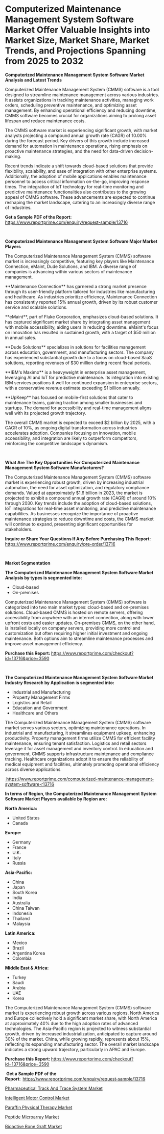 <p><h1>Computerized Maintenance Management System Software Market Offer Valuable Insights into Market Size, Market Share, Market Trends, and Projections Spanning from 2025 to 2032</h1></p><p><strong>Computerized Maintenance Management System Software Market Analysis and Latest Trends</strong></p>
<p><p>Computerized Maintenance Management System (CMMS) software is a tool designed to streamline maintenance management across various industries. It assists organizations in tracking maintenance activities, managing work orders, scheduling preventive maintenance, and optimizing asset management. By enhancing operational efficiency and reducing downtime, CMMS software becomes crucial for organizations aiming to prolong asset lifespan and reduce maintenance costs.</p><p>The CMMS software market is experiencing significant growth, with market analysts projecting a compound annual growth rate (CAGR) of 10.00% during the forecast period. Key drivers of this growth include increased demand for automation in maintenance operations, rising emphasis on proactive maintenance strategies, and the need for data-driven decision-making. </p><p>Recent trends indicate a shift towards cloud-based solutions that provide flexibility, scalability, and ease of integration with other enterprise systems. Additionally, the adoption of mobile applications enables maintenance personnel to access critical information on-the-go, improving response times. The integration of IoT technology for real-time monitoring and predictive maintenance functionalities also contributes to the growing appeal of CMMS software. These advancements are expected to continue reshaping the market landscape, catering to an increasingly diverse range of industries.</p></p>
<p><strong>Get a Sample PDF of the Report:&nbsp;</strong> <a href="https://www.reportprime.com/enquiry/request-sample/13716?utm_campaign=11&utm_medium=2&utm_source=Github&utm_content=ia&utm_term=20032025&utm_id=computerized-maintenance-management-system-software">https://www.reportprime.com/enquiry/request-sample/13716</a></p>
<p>&nbsp;</p>
<p><strong>Computerized Maintenance Management System Software Major Market Players</strong></p>
<p><p>The Computerized Maintenance Management System (CMMS) software market is increasingly competitive, featuring key players like Maintenance Connection, eMaint, Dude Solutions, and IBM. A diverse range of companies is advancing within various sectors of maintenance management.</p><p>**Maintenance Connection** has garnered a strong market presence through its user-friendly platform tailored for industries like manufacturing and healthcare. As industries prioritize efficiency, Maintenance Connection has consistently reported 15% annual growth, driven by its robust customer service and scalable solutions.</p><p>**eMaint**, part of Fluke Corporation, emphasizes cloud-based solutions. It has captured significant market share by integrating asset management with mobile accessibility, aiding users in reducing downtime. eMaint's focus on innovation has resulted in sustained growth, with a target of $50 million in annual sales.</p><p>**Dude Solutions** specializes in solutions for facilities management across education, government, and manufacturing sectors. The company has experienced substantial growth due to a focus on cloud-based SaaS solutions, reporting revenues of $30 million during recent fiscal periods.</p><p>**IBM's Maximo** is a heavyweight in enterprise asset management, leveraging AI and IoT for predictive maintenance. Its integration into existing IBM services positions it well for continued expansion in enterprise sectors, with a conservative revenue estimate exceeding $1 billion annually.</p><p>**UpKeep** has focused on mobile-first solutions that cater to maintenance teams, gaining traction among smaller businesses and startups. The demand for accessibility and real-time management aligns well with its projected growth trajectory.</p><p>The overall CMMS market is expected to exceed $2 billion by 2025, with a CAGR of 10%, as ongoing digital transformation across industries accelerates adoption. Companies focusing on innovation, mobile accessibility, and integration are likely to outperform competitors, reinforcing the competitive landscape's dynamism.</p></p>
<p>&nbsp;</p>
<p><strong>What Are The Key Opportunities For Computerized Maintenance Management System Software Manufacturers?</strong></p>
<p><p>The Computerized Maintenance Management System (CMMS) software market is experiencing robust growth, driven by increasing industrial automation, the need for asset optimization, and regulatory compliance demands. Valued at approximately $1.6 billion in 2023, the market is projected to exhibit a compound annual growth rate (CAGR) of around 10% through 2030. Key trends include the adoption of cloud-based solutions, IoT integrations for real-time asset monitoring, and predictive maintenance capabilities. As businesses recognize the importance of proactive maintenance strategies to reduce downtime and costs, the CMMS market will continue to expand, presenting significant opportunities for stakeholders.</p></p>
<p><strong>Inquire or Share Your Questions If Any Before Purchasing This Report:</strong> <a href="https://www.reportprime.com/enquiry/pre-order/13716?utm_campaign=11&utm_medium=2&utm_source=Github&utm_content=ia&utm_term=20032025&utm_id=computerized-maintenance-management-system-software">https://www.reportprime.com/enquiry/pre-order/13716</a></p>
<p>&nbsp;</p>
<p><strong>Market Segmentation</strong></p>
<p><strong>The Computerized Maintenance Management System Software Market Analysis by types is segmented into:</strong></p>
<p><ul><li>Cloud-based</li><li>On-premises</li></ul></p>
<p><p>Computerized Maintenance Management System (CMMS) software is categorized into two main market types: cloud-based and on-premises solutions. Cloud-based CMMS is hosted on remote servers, offering accessibility from anywhere with an internet connection, along with lower upfront costs and easier updates. On-premises CMMS, on the other hand, is installed locally on company servers, providing more control and customization but often requiring higher initial investment and ongoing maintenance. Both options aim to streamline maintenance processes and improve asset management efficiency.</p></p>
<p><strong>Purchase this Report:&nbsp;</strong><a href="https://www.reportprime.com/checkout?id=13716&price=3590&utm_campaign=11&utm_medium=2&utm_source=Github&utm_content=ia&utm_term=20032025&utm_id=computerized-maintenance-management-system-software">https://www.reportprime.com/checkout?id=13716&price=3590</a></p>
<p>&nbsp;</p>
<p><strong>The Computerized Maintenance Management System Software Market Industry Research by Application is segmented into:</strong></p>
<p><ul><li>Industrial and Manufacturing</li><li>Property Management Firms</li><li>Logistics and Retail</li><li>Education and Government</li><li>Healthcare and Others</li></ul></p>
<p><p>The Computerized Maintenance Management System (CMMS) software market serves various sectors, optimizing maintenance operations. In industrial and manufacturing, it streamlines equipment upkeep, enhancing productivity. Property management firms utilize CMMS for efficient facility maintenance, ensuring tenant satisfaction. Logistics and retail sectors leverage it for asset management and inventory control. In education and government, CMMS supports infrastructure maintenance and compliance tracking. Healthcare organizations adopt it to ensure the reliability of medical equipment and facilities, ultimately promoting operational efficiency across diverse applications.</p></p>
<p><a href="https://www.reportprime.com/computerized-maintenance-management-system-software-r13716?utm_campaign=11&utm_medium=2&utm_source=Github&utm_content=ia&utm_term=20032025&utm_id=computerized-maintenance-management-system-software">&nbsp;https://www.reportprime.com/computerized-maintenance-management-system-software-r13716</a></p>
<p><strong>In terms of Region, the Computerized Maintenance Management System Software Market Players available by Region are:</strong></p>
<p>
    <p> <strong> North America: </strong>
        <ul>
            <li>United States</li>
            <li>Canada</li>
        </ul>
        </p> 
    <p> <strong> Europe: </strong>
        <ul>
            <li>Germany</li>
            <li>France</li>
            <li>U.K.</li>
            <li>Italy</li>
            <li>Russia</li>
        </ul>
        </p> 
    <p> <strong> Asia-Pacific: </strong>
        <ul>
            <li>China</li>
            <li>Japan</li>
            <li>South Korea</li>
            <li>India</li>
            <li>Australia</li>
            <li>China Taiwan</li>
            <li>Indonesia</li>
            <li>Thailand</li>
            <li>Malaysia</li>
        </ul>
        </p> 
    <p> <strong> Latin America: </strong>
        <ul>
            <li>Mexico</li>
            <li>Brazil</li>
            <li>Argentina Korea</li>
            <li>Colombia</li>
        </ul>
        </p> 
    <p> <strong> Middle East & Africa: </strong>
        <ul>
            <li>Turkey</li>
            <li>Saudi</li>
            <li>Arabia</li>
            <li>UAE</li>
            <li>Korea</li>
        </ul>
    </p>
    </p>
<p><p>The Computerized Maintenance Management System (CMMS) software market is experiencing robust growth across various regions. North America and Europe collectively hold a significant market share, with North America at approximately 40% due to the high adoption rates of advanced technologies. The Asia-Pacific region is projected to witness substantial growth, driven by increased industrialization, anticipated to capture around 30% of the market. China, while growing rapidly, represents about 15%, reflecting its expanding manufacturing sector. The overall market landscape indicates a strong upward trajectory, particularly in APAC and Europe.</p></p>
<p><strong>Purchase this Report: </strong><a href="https://www.reportprime.com/checkout?id=13716&price=3590&utm_campaign=11&utm_medium=2&utm_source=Github&utm_content=ia&utm_term=20032025&utm_id=computerized-maintenance-management-system-software">https://www.reportprime.com/checkout?id=13716&price=3590</a></p>
<p>&nbsp;<strong>Get a Sample PDF of the Report:&nbsp;&nbsp;</strong><a href="https://www.reportprime.com/enquiry/request-sample/13716?utm_campaign=11&utm_medium=2&utm_source=Github&utm_content=ia&utm_term=20032025&utm_id=computerized-maintenance-management-system-software">https://www.reportprime.com/enquiry/request-sample/13716</a></p>
<p><strong></strong></p>
<p><p><a href="https://github.com/zappasuccofz/Market-Research-Report-List-1/blob/main/pharmaceutical-track-and-trace-system-market.md?utm_campaign=11&utm_medium=2&utm_source=Github&utm_content=ia&utm_term=20032025&utm_id=computerized-maintenance-management-system-software">Pharmaceutical Track And Trace System Market</a></p><p><a href="https://github.com/sanokdagada01/Market-Research-Report-List-1/blob/main/intelligent-motor-control-market.md?utm_campaign=11&utm_medium=2&utm_source=Github&utm_content=ia&utm_term=20032025&utm_id=computerized-maintenance-management-system-software">Intelligent Motor Control Market</a></p><p><a href="https://github.com/tauchzuazoli/Market-Research-Report-List-1/blob/main/paraffin-physical-therapy-market.md?utm_campaign=11&utm_medium=2&utm_source=Github&utm_content=ia&utm_term=20032025&utm_id=computerized-maintenance-management-system-software">Paraffin Physical Therapy Market</a></p><p><a href="https://github.com/lamlebienz7j/Market-Research-Report-List-1/blob/main/peptide-microarray-market.md?utm_campaign=11&utm_medium=2&utm_source=Github&utm_content=ia&utm_term=20032025&utm_id=computerized-maintenance-management-system-software">Peptide Microarray Market</a></p><p><a href="https://github.com/haajipauget/Market-Research-Report-List-1/blob/main/bioactive-bone-graft-market.md?utm_campaign=11&utm_medium=2&utm_source=Github&utm_content=ia&utm_term=20032025&utm_id=computerized-maintenance-management-system-software">Bioactive Bone Graft Market</a></p></p>